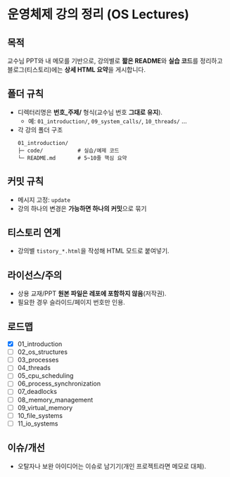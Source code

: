 # 운영체제 강의 정리 (OS Lectures)

## 목적
교수님 PPT와 내 메모를 기반으로, 강의별로 **짧은 README**와 **실습 코드**를 정리하고
블로그(티스토리)에는 **상세 HTML 요약**을 게시합니다.

## 폴더 규칙
- 디렉터리명은 **번호_주제/** 형식(교수님 번호 **그대로 유지**).
  - 예: `01_introduction/`, `09_system_calls/`, `10_threads/` ...
- 각 강의 폴더 구조
  ```text
  01_introduction/
  ├─ code/           # 실습/예제 코드
  └─ README.md       # 5~10줄 핵심 요약
  ```

## 커밋 규칙
- 메시지 고정: `update`
- 강의 하나의 변경은 **가능하면 하나의 커밋**으로 묶기

## 티스토리 연계
- 강의별 `tistory_*.html`을 작성해 HTML 모드로 붙여넣기.

## 라이선스/주의
- 상용 교재/PPT **원본 파일은 레포에 포함하지 않음**(저작권).
- 필요한 경우 슬라이드/페이지 번호만 인용.

## 로드맵
- [x] 01_introduction
- [ ] 02_os_structures
- [ ] 03_processes
- [ ] 04_threads
- [ ] 05_cpu_scheduling
- [ ] 06_process_synchronization
- [ ] 07_deadlocks
- [ ] 08_memory_management
- [ ] 09_virtual_memory
- [ ] 10_file_systems
- [ ] 11_io_systems

## 이슈/개선
- 오탈자나 보완 아이디어는 이슈로 남기기(개인 프로젝트라면 메모로 대체).